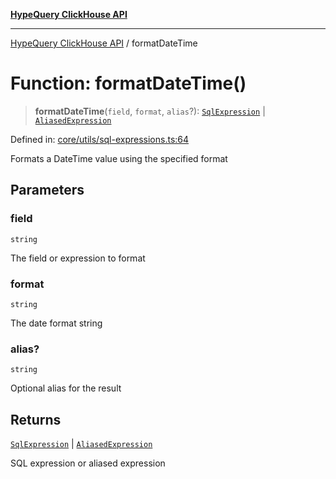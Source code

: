 [**HypeQuery ClickHouse API**](../README.md)

***

[HypeQuery ClickHouse API](../globals.md) / formatDateTime

# Function: formatDateTime()

> **formatDateTime**(`field`, `format`, `alias`?): [`SqlExpression`](../interfaces/SqlExpression.md) \| [`AliasedExpression`](../interfaces/AliasedExpression.md)

Defined in: [core/utils/sql-expressions.ts:64](https://github.com/hypequery/hypequery/blob/ae4f4eab4c2fdf4856fe5bd7c69fb922444337a1/packages/clickhouse/src/core/utils/sql-expressions.ts#L64)

Formats a DateTime value using the specified format

## Parameters

### field

`string`

The field or expression to format

### format

`string`

The date format string

### alias?

`string`

Optional alias for the result

## Returns

[`SqlExpression`](../interfaces/SqlExpression.md) \| [`AliasedExpression`](../interfaces/AliasedExpression.md)

SQL expression or aliased expression
